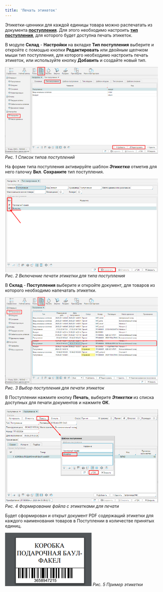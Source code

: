 ```yaml
---
title: 'Печать этикеток'
---
```


Этикетки-ценники для каждой единицы товара можно распечатать из документа [**поступления**](Receipts.md). Для этого необходимо настроить **[тип поступления](Receipt_type.md)**, для которого будет доступна печать этикеток.

В модуле **Склад** - **Настройки** на вкладке **Тип поступления** выберите и откройте с помощью кнопки **Редактировать** или двойным щелчком мыши тип поступления, для которого необходимо настроить печать этикеток, или используйте кнопку **Добавить** и создайте новый тип.

![](images/Printing_labels_1.png)
*Рис. 1 Список типов поступлений*

  

На форме типа поступления активируйте шаблон ***Этикетка*** отметив для него галочку **Вкл**. **Сохраните** тип поступления.

![](images/Printing_labels_2.png)
*Рис. 2 Включение печати этикетки для типа поступления*

  

В **Склад** - **Поступления** выберите и откройте документ, для товаров из которого необходимо напечатать этикетки.

![](images/Printing_labels_3.png)
*Рис. 3 Выбор поступления для печати этикеток*

  

В Поступлении нажмите кнопку **Печать**, выберите ***Этикетки*** из списка доступных для печати документов и нажмите **ОК**.

![](images/Printing_labels_4.png)
*Рис. 4 Формирование файла с этикетками для печати*

  

Будет сформирован и открыт документ PDF содержащий этикетки для каждого наименования товаров в Поступлении в количестве принятых единиц.

![](images/Printing_labels_5.png)
*Рис. 5 Пример этикетки*

  

  

  


